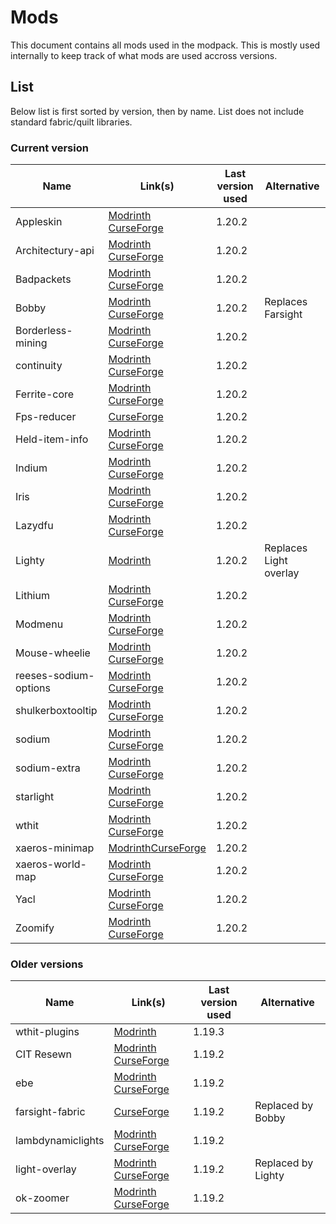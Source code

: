# Mods
This document contains all mods used in the modpack. This is mostly used internally to keep track of what mods are used accross versions.

## List
Below list is first sorted by version, then by name. List does not include standard fabric/quilt libraries.

### Current version
| Name                        | Link(s)                                                                                                                                     | Last version used | Alternative            |
| --------------------------- | ------------------------------------------------------------------------------------------------------------------------------------------- | ----------------- | ---------------------- |
| Appleskin                   | [Modrinth](https://modrinth.com/mod/appleskin) [CurseForge](https://www.curseforge.com/minecraft/mc-mods/appleskin)                         | 1.20.2            |                        |
| Architectury-api            | [Modrinth](https://modrinth.com/mod/architectury-api) [CurseForge](https://www.curseforge.com/minecraft/mc-mods/architectury-api)           | 1.20.2            |                        |
| Badpackets                  | [Modrinth](https://modrinth.com/mod/badpackets) [CurseForge](https://www.curseforge.com/minecraft/mc-mods/badpackets)                       | 1.20.2            |                        |
| Bobby                       | [Modrinth](https://modrinth.com/mod/bobby) [CurseForge](https://www.curseforge.com/minecraft/mc-mods/bobby)                                 | 1.20.2            | Replaces Farsight      |
| Borderless-mining           | [Modrinth](https://modrinth.com/mod/borderless-mining) [CurseForge](https://www.curseforge.com/minecraft/mc-mods/borderless-mining)         | 1.20.2            |                        |
| continuity                  | [Modrinth](https://modrinth.com/mod/continuity) [CurseForge](https://www.curseforge.com/minecraft/mc-mods/continuity)                       | 1.20.2            |                        |
| Ferrite-core                | [Modrinth](https://modrinth.com/mod/ferrite-core) [CurseForge](https://www.curseforge.com/minecraft/mc-mods/ferritecore-fabric)             | 1.20.2            |                        |
| Fps-reducer                 | [CurseForge](https://www.curseforge.com/minecraft/mc-mods/fps-reducer)                                                                      | 1.20.2            |                        |
| Held-item-info              | [Modrinth](https://modrinth.com/mod/held-item-info) [CurseForge](https://www.curseforge.com/minecraft/mc-mods/held-item-info)               | 1.20.2            |                        |
| Indium                      | [Modrinth](https://modrinth.com/mod/indium) [CurseForge](https://www.curseforge.com/minecraft/mc-mods/indium)                               | 1.20.2            |                        |
| Iris                        | [Modrinth](https://modrinth.com/mod/iris) [CurseForge](https://www.curseforge.com/minecraft/mc-mods/irisshaders)                            | 1.20.2            |                        |
| Lazydfu                     | [Modrinth](https://modrinth.com/mod/lazydfu) [CurseForge](https://www.curseforge.com/minecraft/mc-mods/lazydfu)                             | 1.20.2            |                        |
| Lighty                      | [Modrinth](https://modrinth.com/mod/lighty)                                                                                                 | 1.20.2            | Replaces Light overlay |
| Lithium                     | [Modrinth](https://modrinth.com/mod/lithium) [CurseForge](https://www.curseforge.com/minecraft/mc-mods/lithium)                             | 1.20.2            |                        |
| Modmenu                     | [Modrinth](https://modrinth.com/mod/modmenu) [CurseForge](https://www.curseforge.com/minecraft/mc-mods/modmenu)                             | 1.20.2            |                        |
| Mouse-wheelie               | [Modrinth](https://modrinth.com/mod/mouse-wheelie) [CurseForge](https://www.curseforge.com/minecraft/mc-mods/mouse-wheelie)                 | 1.20.2            |                        |
| reeses-sodium-options       | [Modrinth](https://modrinth.com/mod/reeses-sodium-options) [CurseForge](https://www.curseforge.com/minecraft/mc-mods/reeses-sodium-options) | 1.20.2            |                        |
| shulkerboxtooltip           | [Modrinth](https://modrinth.com/mod/shulkerboxtooltip) [CurseForge](https://www.curseforge.com/minecraft/mc-mods/shulkerboxtooltip)         | 1.20.2            |                        |
| sodium                      | [Modrinth](https://modrinth.com/mod/sodium) [CurseForge](https://www.curseforge.com/minecraft/mc-mods/sodium)                               | 1.20.2            |                        |
| sodium-extra                | [Modrinth](https://modrinth.com/mod/sodium-extra) [CurseForge](https://www.curseforge.com/minecraft/mc-mods/sodium-extra)                   | 1.20.2            |                        |
| starlight                   | [Modrinth](https://modrinth.com/mod/starlight) [CurseForge](https://www.curseforge.com/minecraft/mc-mods/starlight)                         | 1.20.2            |                        |
| wthit                       | [Modrinth](https://modrinth.com/mod/wthit) [CurseForge](https://www.curseforge.com/minecraft/mc-mods/wthit)                                 | 1.20.2            |                        |
| xaeros-minimap              | [Modrinth](https://modrinth.com/mod/xaeros-minimap)[CurseForge](https://www.curseforge.com/minecraft/mc-mods/xaeros-minimap)                                                                   | 1.20.2            |                        |
| xaeros-world-map            | [Modrinth](https://modrinth.com/mod/xaeros-world-map) [CurseForge](https://www.curseforge.com/minecraft/mc-mods/xaeros-world-map)                                                                 | 1.20.2            |                        |
| Yacl            | [Modrinth](https://modrinth.com/mod/yacl) [CurseForge](https://www.curseforge.com/minecraft/mc-mods/yacl)                                                                 | 1.20.2            |                        |
| Zoomify                     | [Modrinth](https://modrinth.com/mod/zoomify) [CurseForge](https://www.curseforge.com/minecraft/mc-mods/zoomify)                         | 1.20.2            |                        |

### Older versions
| Name                        | Link(s)                                                                                                                                     | Last version used | Alternative            |
| --------------------------- | ------------------------------------------------------------------------------------------------------------------------------------------- | ----------------- | ---------------------- |
| wthit-plugins               | [Modrinth](https://modrinth.com/mod/wthit-plugins)                                                                                          | 1.19.3            |                        |
| CIT Resewn                  | [Modrinth](https://modrinth.com/mod/cit-resewn) [CurseForge](https://www.curseforge.com/minecraft/mc-mods/cit-resewn)                       | 1.19.2            |                        |
| ebe                         | [Modrinth](https://modrinth.com/mod/ebe) [CurseForge](https://www.curseforge.com/minecraft/mc-mods/enhanced-block-entities)                 | 1.19.2            |                        |
| farsight-fabric             | [CurseForge](https://www.curseforge.com/minecraft/mc-mods/farsight-fabric)                                                                  | 1.19.2            | Replaced by Bobby      |
| lambdynamiclights           | [Modrinth](https://modrinth.com/mod/lambdynamiclights) [CurseForge](https://www.curseforge.com/minecraft/mc-mods/lambdynamiclights)         | 1.19.2            |                        |
| light-overlay               | [Modrinth](https://modrinth.com/mod/light-overlay) [CurseForge](https://www.curseforge.com/minecraft/mc-mods/light-overlay)                 | 1.19.2            | Replaced by Lighty     |
| ok-zoomer                   | [Modrinth](https://modrinth.com/mod/ok-zoomer) [CurseForge](https://www.curseforge.com/minecraft/mc-mods/ok-zoomer)                         | 1.19.2            |                        |
